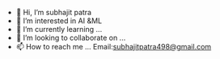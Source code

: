 - 👋 Hi, I’m subhajit patra
- 👀 I’m interested in AI &ML
- 🌱 I’m currently learning ...
- 💞️ I’m looking to collaborate on ...
- 📫 How to reach me ...
          Email:subhajitpatra498@gmail.com

<!---
subhajit4980/subhajit4980 is a ✨ special ✨ repository because its `README.md` (this file) appears on your GitHub profile.
You can click the Preview link to take a look at your changes.
--->
